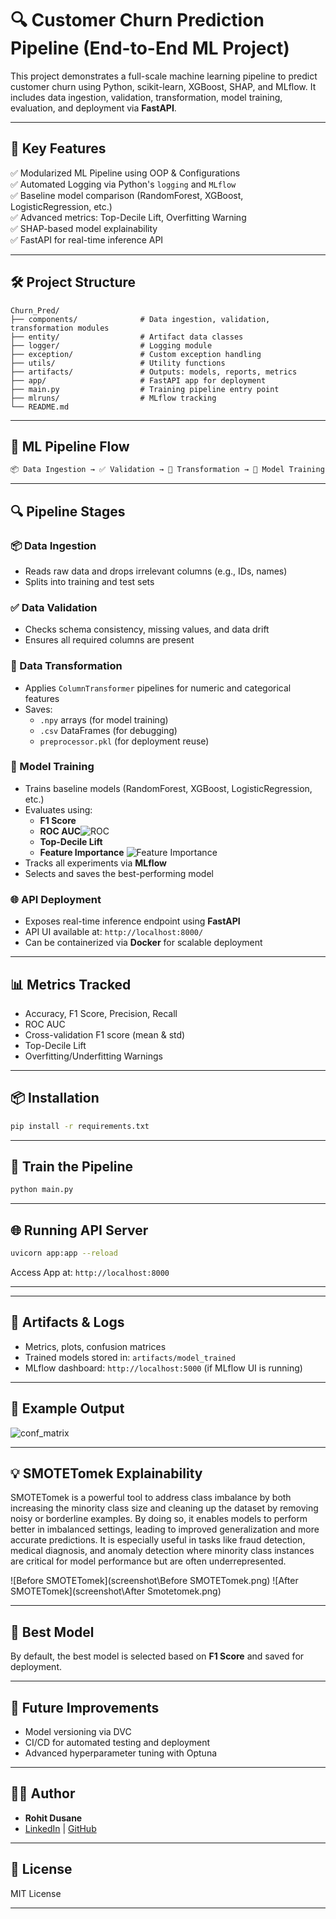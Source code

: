 
# 🔍 Customer Churn Prediction Pipeline (End-to-End ML Project)

This project demonstrates a full-scale machine learning pipeline to predict customer churn using Python, scikit-learn, XGBoost, SHAP, and MLflow. It includes data ingestion, validation, transformation, model training, evaluation, and deployment via **FastAPI**.

---

## 🚀 Key Features

✅ Modularized ML Pipeline using OOP & Configurations  
✅ Automated Logging via Python's `logging` and `MLflow`  
✅ Baseline model comparison (RandomForest, XGBoost, LogisticRegression, etc.)  
✅ Advanced metrics: Top-Decile Lift, Overfitting Warning  
✅ SHAP-based model explainability  
✅ FastAPI for real-time inference API  

---

## 🛠️ Project Structure

```
Churn_Pred/
├── components/              # Data ingestion, validation, transformation modules
├── entity/                  # Artifact data classes
├── logger/                  # Logging module
├── exception/               # Custom exception handling
├── utils/                   # Utility functions
├── artifacts/               # Outputs: models, reports, metrics
├── app/                     # FastAPI app for deployment
├── main.py                  # Training pipeline entry point
├── mlruns/                  # MLflow tracking
└── README.md
```
---


## 🔁 ML Pipeline Flow

```bash
📦 Data Ingestion → ✅ Validation → 🔄 Transformation → 🔧 Model Training → 📈 Evaluation → 🌐 FastAPI
```

---

## 🔍 Pipeline Stages

### 📦 Data Ingestion
- Reads raw data and drops irrelevant columns (e.g., IDs, names)
- Splits into training and test sets

### ✅ Data Validation
- Checks schema consistency, missing values, and data drift
- Ensures all required columns are present

### 🔄 Data Transformation
- Applies `ColumnTransformer` pipelines for numeric and categorical features
- Saves:
  - `.npy` arrays (for model training)
  - `.csv` DataFrames (for debugging)
  - `preprocessor.pkl` (for deployment reuse)

### 🔧 Model Training
- Trains baseline models (RandomForest, XGBoost, LogisticRegression, etc.)
- Evaluates using:
  - **F1 Score**
  - **ROC AUC**![ROC](screenshot\XGBoost_roc_curve.png)
  - **Top-Decile Lift**
  - **Feature Importance** ![Feature Importance](screenshot\XGBoost_feature_importance.png)
- Tracks all experiments via **MLflow**
- Selects and saves the best-performing model

### 🌐 API Deployment
- Exposes real-time inference endpoint using **FastAPI**
- API UI available at: `http://localhost:8000/`
- Can be containerized via **Docker** for scalable deployment

---

## 📊 Metrics Tracked

- Accuracy, F1 Score, Precision, Recall
- ROC AUC
- Cross-validation F1 score (mean & std)
- Top-Decile Lift
- Overfitting/Underfitting Warnings

---

## 📦 Installation

```bash
pip install -r requirements.txt
```
---

## 🧪 Train the Pipeline

```bash
python main.py
```
---


## 🌐 Running API Server

```bash
uvicorn app:app --reload
```

Access App at: `http://localhost:8000`


---

---
## 📁 Artifacts & Logs

* Metrics, plots, confusion matrices
* Trained models stored in: `artifacts/model_trained`
* MLflow dashboard: `http://localhost:5000` (if MLflow UI is running)


---

## 📸 Example Output

![conf\_matrix](screenshot\XGBoost_conf_matrix.png)


---


## 💡 SMOTETomek Explainability

SMOTETomek is a powerful tool to address class imbalance by both increasing the minority class size and cleaning up the dataset by removing noisy or borderline examples. By doing so, it enables models to perform better in imbalanced settings, leading to improved generalization and more accurate predictions. It is especially useful in tasks like fraud detection, medical diagnosis, and anomaly detection where minority class instances are critical for model performance but are often underrepresented.

![Before SMOTETomek](screenshot\Before SMOTETomek.png)
![After SMOTETomek](screenshot\After Smotetomek.png)


---


## 🧠 Best Model

By default, the best model is selected based on **F1 Score** and saved for deployment.


---


## 📍 Future Improvements

* Model versioning via DVC
* CI/CD for automated testing and deployment
* Advanced hyperparameter tuning with Optuna


---


## 👨‍💻 Author

* **Rohit Dusane**
* [LinkedIn](#) | [GitHub](#)


---

## 🏁 License

MIT License

---